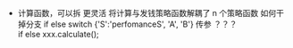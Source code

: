 - 计算函数，可以拆 更灵活
  将计算与发钱策略函数解耦了
  n 个策略函数
  如何干掉分支 if else switch
  {'S':'perfomanceS', 'A', 'B'}
  传参 ？？？     
  if else
  xxx.calculate();                                